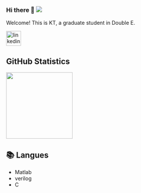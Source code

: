### Hi there 👋  ![](https://komarev.com/ghpvc/?username=putoze)

Welcome! This is KT, a graduate student in Double E.

[<img src='https://cdn.jsdelivr.net/npm/simple-icons@3.0.1/icons/linkedin.svg' alt='linkedin' height='40'>](https://www.linkedin.com/in/kt-tu-99487127b/)  
  
<!-- GitHub Statistics -->

## GitHub Statistics  

<div >  
  
<img height="180px" src="https://github-readme-stats.vercel.app/api/top-langs/?username=KTTU31&hide_border=true&show_icons=true&layout=compact&langs_count=6&theme=dracula"/>  

  
  
## 📚 Langues  
  
- Matlab  
- verilog  
- C

